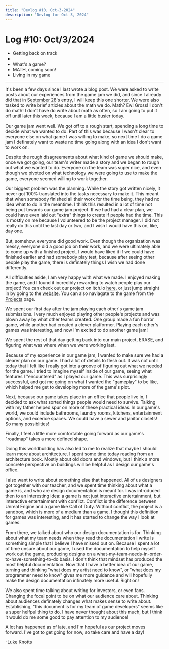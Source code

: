 ```yaml
---
title: "Devlog #10, Oct-3-2024"
description: "Devlog for Oct 3, 2024"
---
```


# Log <span class="date">#</span>10: <span class="date">Oct/3/2024</span>

<ul>
<li class="summary">Getting back on track<li>
<li class="summary">What's a game?</li>
<li class="summary">MATH, coming soon!</li>
<li class="summary">Living in my game</li>
</ul>

---

It's been a few days since I last wrote a blog post. We were asked to write posts about our experiences from the game jam we did, and since I already did that in <a class="inline-link" href="/devlog/sep-28-2024">September 28</a>'s entry, I will keep this one shorter. We were also tasked to write brief articles about the math we do. Math? Ew! Gross! I don't do math! I don't have do write about math as often, so I am going to put it off until later this week, because I am a little busier today.

Our game jam went well. We got off to a rough start, spending a long time to decide what we wanted to do. Part of this was because I wasn't clear to everyone else on what game I was willing to make, so next time I do a game jam I definately want to waste no time going along with an idea I don't want to work on.

Despite the rough disagreements about what kind of game we should make, once we got going, our team's writer made a story and we began to rough out what we wanted to do. Everyone on the team was super nice, and even though we pivoted on what technology we were going to use to make the game, everyone seemed willing to work together.

Our biggest problem was the planning. While the story got written nicely, it never got 100% translated into the tasks necessary to make it. This meant that when somebody finished all their work for the time being, they had no idea what to do in the meantime. I think this resulted in a lot of time not being put towards our game jam project. If we had had a clear plan, we could have even laid out "extra" things to create if people had the time. This is mostly on me because I volunteered to be the project manager. I did not really do this until the last day or two, and I wish I would have this on, like, day one.

But, somehow, everyone did good work. Even though the organization was messy, everyone did a good job on their work, and we were ultimately able to come up with a finished project. I would have liked it if we could have finished earlier and had somebody play test, because after seeing other people play the game, there is definately things I wish we had done differently.

All difficulties aside, I am very happy with what we made. I enjoyed making the game, and I found it incredibly rewarding to watch people play our project! You can check out our project on itch.io <a class="inline-link" href="https://rollsroyce21.itch.io/the-occulinary-club">here</a>, or just jump straight in by going to the <a class="inline-link" href="https://main--fabulous-sunflower-3e8bef.netlify.app">website</a>. You can also naviagate to the game from the <a class="inline-link" href="../projects">Projects</a> page.

We spent our first day after the jam playing each other's game jam submissions. I very much enjoyed playing other people's projects and was blown away by what other teams created. One group made a fun horror game, while another had created a clever platformer. Playing each other's games was interesting, and now I'm excited to do another game jam!

We spent the rest of that day getting back into our main project, ERASE, and figuring what was where when we were working last.

Because of my experience in our game jam, I wanted to make sure we had a clearer plan on our game. I had a lot of details to flesh out. It was not until today that I felt like I really got into a groove of figuring out what we needed for the game. I tried to imagine myself inside of our game, seeing what features I "encountered" as I played our game. This was surprisingly successful, and got me going on what I wanted the "gameplay" to be like, which helped me get to developing more of the game's plot.

Next, because our game takes place in an office that people live in, I decided to ask what sorted things people would need to survive. Talking with my father helped spur on more of these practical ideas. In our game's world, we could include bathrooms, laundry rooms, kitchens, entertainment options, and excerice spaces. We could have a sewer and janitor closets! So many possiblities!

Finally, I feel a little more comfortable going forward as our game's "roadmap" takes a more defined shape.

Doing this worldbuilding has also led to me to realize that maybe I should learn more about architecture. I spent some time today reading from an architecture book. Mostly about old doors and windows, but I think a more concrete perspective on buildings will be helpful as I design our game's office.

I also want to write about something else that happened. All of us designers got together with our teacher, and we spent time thinking about what a game is, and who are design documentation is meant for. I was introduced then to an interesting idea: a game is not just interactive entertainment, but interactive entertainment with conflict. Conflict is the difference between Unreal Engine and a game like Call of Duty. Without conflict, the project is a sandbox, which is more of a medium than a game. I thought this definition for games was interesting, and it has started to change the way I look at games.

From there, we talked about who our design documentation is for. Thinking about what my team needs when they read the documentation I write is something simple that I believe I have missed out on. Because I spent a lot of time unsure about our game, I used the documentation to help myself work out the game, producing designs on a what-my-team-needs-in-order-to-have-something-to-do basis. I don't think that mindset has produced the most helpful documentation. Now that I have a better idea of our game, turning and thinking "what does my artist need to know", or "what does my programmer need to know" gives me more guidance and will hopefully make the design documentation infinately more useful. Right on!

We also spent time talking about writing for investors, or even fans. Changing the focal point to be on what our audience care about. Thinking about audiences definately changes what makes sense to write about. Establishing, "this document is for my team of game developers" seems like a super helfpul thing to do. I have never thought about this much, but I think it would do me some good to pay attention to my audience!

A lot has happened as of late, and I'm hopeful as our project moves forward. I've got to get going for now, so take care and have a day!

<p class="signature">-Luke Knotts</p>
